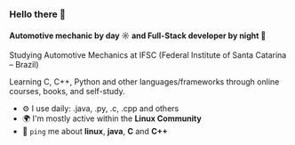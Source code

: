 ### Hello there 👋 

#### Automotive mechanic by day ☼ and Full-Stack developer by night 🌙 

<p>Studying Automotive Mechanics at IFSC (Federal Institute of Santa Catarina – Brazil)
<p>Learning C, C++, Python  and other languages/frameworks through online courses, books, and self-study. 

- ⚙️ I use daily: .java, .py, .c, .cpp and others
- 🌍 I'm mostly active within the **Linux Community**
- 💬 `ping` me about **linux**, **java**, **C** and **C++** 
